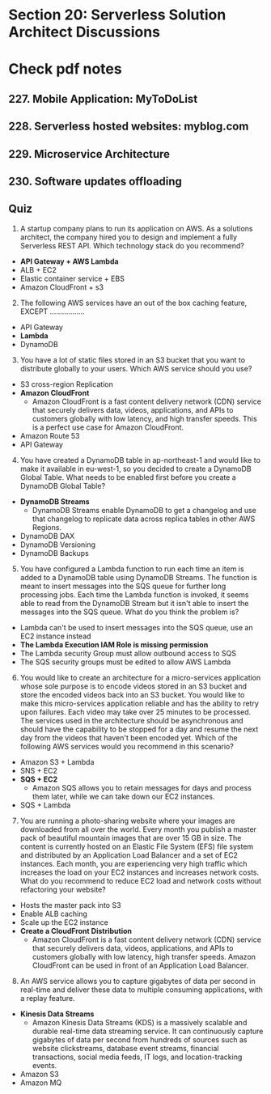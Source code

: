 # Section 20: Serverless Solution Architect Discussions

# Check pdf notes
## 227. Mobile Application: MyToDoList
## 228. Serverless hosted websites: myblog.com
## 229. Microservice Architecture
## 230. Software updates offloading

## Quiz
1. A startup company plans to run its application on AWS. As a solutions architect, the company hired you to design and implement a fully Serverless REST API. Which technology stack do you recommend?
- **API Gateway + AWS Lambda**
- ALB + EC2
- Elastic container service + EBS
- Amazon CloudFront + s3

2. The following AWS services have an out of the box caching feature, EXCEPT .................
- API Gateway
- **Lambda**
- DynamoDB

3. You have a lot of static files stored in an S3 bucket that you want to distribute globally to your users. Which AWS service should you use?
- S3 cross-region Replication
- **Amazon CloudFront**
  - Amazon CloudFront is a fast content delivery network (CDN) service that securely delivers data, videos, applications, and APIs to customers globally with low latency, and high transfer speeds. This is a perfect use case for Amazon CloudFront.
- Amazon Route 53
- API Gateway

4. You have created a DynamoDB table in ap-northeast-1 and would like to make it available in eu-west-1, so you decided to create a DynamoDB Global Table. What needs to be enabled first before you create a DynamoDB Global Table?
- **DynamoDB Streams**
  - DynamoDB Streams enable DynamoDB to get a changelog and use that changelog to replicate data across replica tables in other AWS Regions.
- DynamoDB DAX
- DynamoDB Versioning
- DynamoDB Backups

5. You have configured a Lambda function to run each time an item is added to a DynamoDB table using DynamoDB Streams. The function is meant to insert messages into the SQS queue for further long processing jobs. Each time the Lambda function is invoked, it seems able to read from the DynamoDB Stream but it isn't able to insert the messages into the SQS queue. What do you think the problem is?
- Lambda can't be used to insert messages into the SQS queue, use an EC2 instance instead
- **The Lambda Execution IAM Role is missing permission**
- The Lambda security Group must allow outbound access to SQS
- The SQS security groups must be edited to allow AWS Lambda

6. You would like to create an architecture for a micro-services application whose sole purpose is to encode videos stored in an S3 bucket and store the encoded videos back into an S3 bucket. You would like to make this micro-services application reliable and has the ability to retry upon failures. Each video may take over 25 minutes to be processed. The services used in the architecture should be asynchronous and should have the capability to be stopped for a day and resume the next day from the videos that haven't been encoded yet. Which of the following AWS services would you recommend in this scenario?
- Amazon S3 + Lambda
- SNS + EC2
- **SQS + EC2**
  - Amazon SQS allows you to retain messages for days and process them later, while we can take down our EC2 instances.
- SQS + Lambda

7. You are running a photo-sharing website where your images are downloaded from all over the world. Every month you publish a master pack of beautiful mountain images that are over 15 GB in size. The content is currently hosted on an Elastic File System (EFS) file system and distributed by an Application Load Balancer and a set of EC2 instances. Each month, you are experiencing very high traffic which increases the load on your EC2 instances and increases network costs. What do you recommend to reduce EC2 load and network costs without refactoring your website?
- Hosts the master pack into S3
- Enable ALB caching
- Scale up the EC2 instance
- **Create a CloudFront Distribution**
  - Amazon CloudFront is a fast content delivery network (CDN) service that securely delivers data, videos, applications, and APIs to customers globally with low latency, high transfer speeds. Amazon CloudFront can be used in front of an Application Load Balancer.

8. An AWS service allows you to capture gigabytes of data per second in real-time and deliver these data to multiple consuming applications, with a replay feature.
- **Kinesis Data Streams**
  - Amazon Kinesis Data Streams (KDS) is a massively scalable and durable real-time data streaming service. It can continuously capture gigabytes of data per second from hundreds of sources such as website clickstreams, database event streams, financial transactions, social media feeds, IT logs, and location-tracking events.
- Amazon S3
- Amazon MQ



